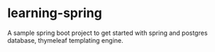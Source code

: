 # learning-spring
A sample spring boot project to get started with spring and postgres database, thymeleaf templating engine.
